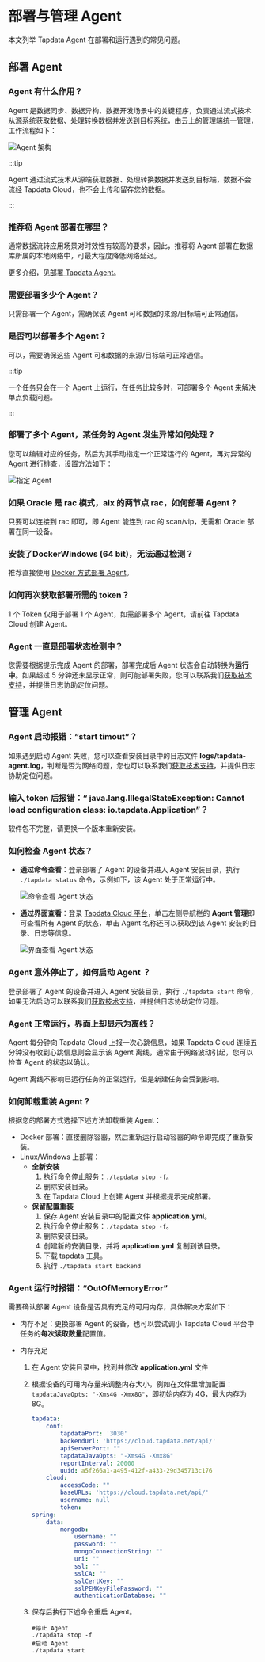 # 部署与管理 Agent

本文列举 Tapdata Agent 在部署和运行遇到的常见问题。

## 部署 Agent

### Agent 有什么作用？

Agent 是数据同步、数据异构、数据开发场景中的关键程序，负责通过流式技术从源系统获取数据、处理转换数据并发送到目标系统，由云上的管理端统一管理，工作流程如下：

![Agent 架构](../images/agent_introduction.png)

:::tip

Agent 通过流式技术从源端获取数据、处理转换数据并发送到目标端，数据不会流经 Tapdata Cloud，也不会上传和留存您的数据。

:::

### 推荐将 Agent 部署在哪里？

通常数据流转应用场景对时效性有较高的要求，因此，推荐将 Agent 部署在数据库所属的本地网络中，可最大程度降低网络延迟。

更多介绍，见[部署 Tapdata Agent](../quick-start/install-agent)。

### 需要部署多少个 Agent？

只需部署一个 Agent，需确保该 Agent 可和数据的来源/目标端可正常通信。

### 是否可以部署多个 Agent？

可以，需要确保这些 Agent 可和数据的来源/目标端可正常通信。

:::tip

一个任务只会在一个 Agent 上运行，在任务比较多时，可部署多个 Agent 来解决单点负载问题。

:::

### 部署了多个 Agent，某任务的 Agent 发生异常如何处理？

您可以编辑对应的任务，然后为其手动指定一个正常运行的 Agent，再对异常的 Agent 进行排查，设置方法如下：

![指定 Agent](../images/specify_agent_cn.png)

### 如果 Oracle 是 rac 模式，aix 的两节点 rac，如何部署 Agent？

只要可以连接到 rac 即可，即 Agent 能连到 rac 的 scan/vip，无需和 Oracle 部署在同一设备。 

### 安装了DockerWindows (64 bit)，无法通过检测？

推荐直接使用 [Docker 方式部署 Agent](../quick-start/install-agent/agent-on-docker.md)。

### 如何再次获取部署所需的 token？

1 个 Token 仅用于部署 1 个 Agent，如需部署多个 Agent，请前往 Tapdata Cloud 创建 Agent。

### Agent 一直是部署状态检测中？

您需要根据提示完成 Agent 的部署，部署完成后 Agent 状态会自动转换为**运行中**。如果超过 5 分钟还未显示正常，则可能部署失败，您可以联系我们[获取技术支持](support.md)，并提供日志协助定位问题。



## 管理 Agent

### Agent 启动报错：“start timout”？

如果遇到启动 Agent 失败，您可以查看安装目录中的日志文件 **logs/tapdata-agent.log**，判断是否为网络问题，您也可以联系我们[获取技术支持](support.md)，并提供日志协助定位问题。

### 输入 token 后报错：“ java.lang.IllegalStateException: Cannot load configuration class: io.tapdata.Application”？

软件包不完整，请更换一个版本重新安装。

### 如何检查 Agent 状态？

* **通过命令查看**：登录部署了 Agent 的设备并进入 Agent 安装目录，执行 `./tapdata status` 命令，示例如下，该 Agent 处于正常运行中。

  ![命令查看 Agent 状态](../images/agent_status_cli.png)

* **通过界面查看**：登录 [Tapdata Cloud 平台](https://cloud.tapdata.net/console/v3/)，单击左侧导航栏的 **Agent 管理**即可查看所有 Agent 的状态，单击 Agent 名称还可以获取到该 Agent 安装的目录、日志等信息。

  ![界面查看 Agent 状态](../images/agent_status_ui_cn.png)

### Agent 意外停止了，如何启动 Agent ？

登录部署了 Agent 的设备并进入 Agent 安装目录，执行 `./tapdata start` 命令，如果无法启动可以联系我们[获取技术支持](support.md)，并提供日志协助定位问题。

### Agent 正常运行，界面上却显示为离线？

Agent 每分钟向 Tapdata Cloud 上报一次心跳信息，如果  Tapdata Cloud 连续五分钟没有收到心跳信息则会显示该 Agent 离线，通常由于网络波动引起，您可以检查 Agent 的状态以确认。

Agent 离线不影响已运行任务的正常运行，但是新建任务会受到影响。 

### 如何卸载重装 Agent？

根据您的部署方式选择下述方法卸载重装 Agent：

* Docker 部署：直接删除容器，然后重新运行启动容器的命令即完成了重新安装。
* Linux/Windows 上部署：
  * **全新安装**
    1. 执行命令停止服务：`./tapdata stop -f`。
    2. 删除安装目录。
    3. 在 Tapdata Cloud 上创建 Agent 并根据提示完成部署。
  * **保留配置重装**
    1. 保存 Agent 安装目录中的配置文件 **application.yml**。
    2. 执行命令停止服务：`./tapdata stop -f`。
    3. 删除安装目录。
    4. 创建新的安装目录，并将 **application.yml** 复制到该目录。
    5. 下载 tapdata 工具。
    6. 执行 `./tapdata start backend `

### Agent 运行时报错：“OutOfMemoryError”

需要确认部署 Agent 设备是否具有充足的可用内存，具体解决方案如下：

* 内存不足：更换部署 Agent 的设备，也可以尝试调小 Tapdata Cloud 平台中任务的**每次读取数量**配置值。

* 内存充足

  1. 在 Agent 安装目录中，找到并修改 **application.yml** 文件

  2. 根据设备的可用内存量来调整内存大小，例如在文件里增加配置：`tapdataJavaOpts: "-Xms4G -Xmx8G"`，即初始内存为 4G，最大内存为 8G。

     ```yaml
     tapdata:
         conf:
             tapdataPort: '3030'
             backendUrl: 'https://cloud.tapdata.net/api/'
             apiServerPort: ""
             tapdataJavaOpts: "-Xms4G -Xmx8G"
             reportInterval: 20000
             uuid: a5f266a1-a495-412f-a433-29d345713c176
         cloud:
             accessCode: ""
             baseURLs: 'https://cloud.tapdata.net/api/'
             username: null
             token: 
     spring:
         data:
             mongodb:
                 username: ""
                 password: ""
                 mongoConnectionString: ""
                 uri: ""
                 ssl: ""
                 sslCA: ""
                 sslCertKey: ""
                 sslPEMKeyFilePassword: ""
                 authenticationDatabase: ""
     ```

     

  3. 保存后执行下述命令重启 Agent。

     ```shell
     #停止 Agent
     ./tapdata stop -f
     #启动 Agent
     ./tapdata start
     ```

     
